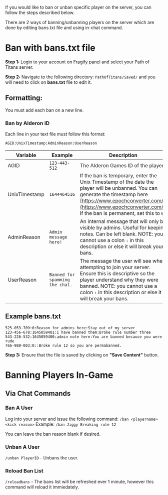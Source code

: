 If you would like to ban or unban specific player on the server, you can follow the steps described below.

There are 2 ways of banning/unbanning players on the server which are done by editing bans.txt file and using in-chat command.

# Ban with bans.txt file

**Step 1:** Login to your account on [Fragify panel](https://panel.fragify.net/) and select your Path of Titans server.

**Step 2:** Navigate to the following directory: `PathOfTitans/Saved/` and you will need to click on **bans.txt** file to edit it.

## Formatting:
You must add each ban on a new line.

### Ban by Alderon ID
Each line in your text file must follow this format:

`AGID:UnixTimestamp:AdminReason:UserReason`

Variable|Example|Description
---|---|---
AGID|`123-443-512`|The Alderon Games ID of the player.
UnixTimestamp|`1644464516`|If the ban is temporary, enter the Unix Timestamp of the date the player will be unbanned. You can generate the timestamp here [https://www.epochconverter.com/](https://www.epochconverter.com/). If the ban is permanent, set this to `0`
AdminReason|`Admin message here!`|An internal message that will only be visible by admins. Useful for keeping notes. Can be left blank. NOTE: you cannot use a colon `:` in this description or else it will break your bans.
UserReason|`Banned for spamming the chat.`|The message the user will see when attempting to join your server. Ensure this is descriptive so the player understand why they were banned. NOTE: you cannot use a colon `:` in this description or else it will break your bans.

## Example bans.txt
```
525-053-709:0:Reason for admins here:Stay out of my server
123-456-678:1645059401:I have banned them:Broke rule number three
543-226-532:1645059400:admin note here:You are banned because you were rude
766-980-003:0::Broke rule 12 so you are permabanned.
```

**Step 3:** Ensure that the file is saved by clicking on **"Save Content"** button.

# Banning Players In-Game

## Via Chat Commands

### Ban A User
Log into your server and issue the following command: `/ban <playername> <kick reason>` Example: `/ban Jiggy Breaking rule 12`

You can leave the ban reason blank if desired.

### Unban A User
`/unban PlayerID` - Unbans the user.

### Reload Ban List
`/reloadbans` - The bans list will be refreshed ever 1 minute, however this command will reload it immiedately.